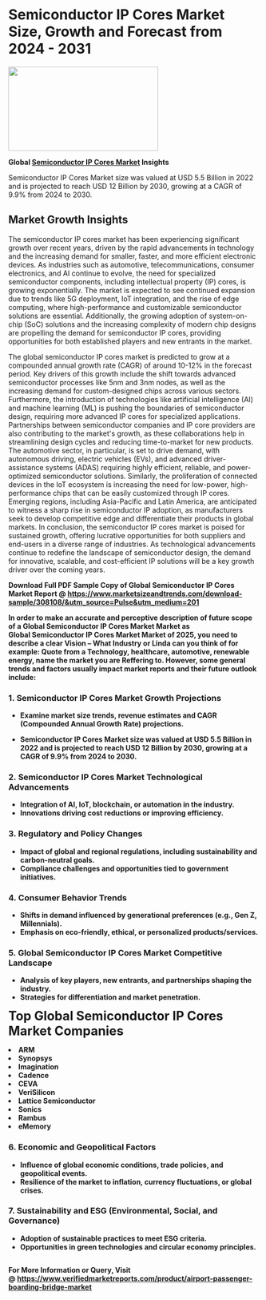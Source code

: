 <H1>Semiconductor IP Cores Market Size, Growth and Forecast from 2024 - 2031</H1><img class="aligncenter size-medium wp-image-584254" src="https://thirdeyenews.in/wp-content/uploads/2024/09/Global-Market-Research-300x168.jpeg" alt="" width="300" height="168" /><p><strong>Global&nbsp;<a href="https://www.marketsizeandtrends.com/download-sample/308108/&amp;utm_source=Pulse&amp;utm_medium=201">Semiconductor IP Cores Market</a> Insights</strong></p><p>Semiconductor IP Cores Market size was valued at USD 5.5 Billion in 2022 and is projected to reach USD 12 Billion by 2030, growing at a CAGR of 9.9% from 2024 to 2030.</p><p><h2>Market Growth Insights</h2> <p>The semiconductor IP cores market has been experiencing significant growth over recent years, driven by the rapid advancements in technology and the increasing demand for smaller, faster, and more efficient electronic devices. As industries such as automotive, telecommunications, consumer electronics, and AI continue to evolve, the need for specialized semiconductor components, including intellectual property (IP) cores, is growing exponentially. The market is expected to see continued expansion due to trends like 5G deployment, IoT integration, and the rise of edge computing, where high-performance and customizable semiconductor solutions are essential. Additionally, the growing adoption of system-on-chip (SoC) solutions and the increasing complexity of modern chip designs are propelling the demand for semiconductor IP cores, providing opportunities for both established players and new entrants in the market.</p> <p><strong></strong></p> <p>The global semiconductor IP cores market is predicted to grow at a compounded annual growth rate (CAGR) of around 10-12% in the forecast period. Key drivers of this growth include the shift towards advanced semiconductor processes like 5nm and 3nm nodes, as well as the increasing demand for custom-designed chips across various sectors. Furthermore, the introduction of technologies like artificial intelligence (AI) and machine learning (ML) is pushing the boundaries of semiconductor design, requiring more advanced IP cores for specialized applications. Partnerships between semiconductor companies and IP core providers are also contributing to the market's growth, as these collaborations help in streamlining design cycles and reducing time-to-market for new products. The automotive sector, in particular, is set to drive demand, with autonomous driving, electric vehicles (EVs), and advanced driver-assistance systems (ADAS) requiring highly efficient, reliable, and power-optimized semiconductor solutions. Similarly, the proliferation of connected devices in the IoT ecosystem is increasing the need for low-power, high-performance chips that can be easily customized through IP cores. Emerging regions, including Asia-Pacific and Latin America, are anticipated to witness a sharp rise in semiconductor IP adoption, as manufacturers seek to develop competitive edge and differentiate their products in global markets. In conclusion, the semiconductor IP cores market is poised for sustained growth, offering lucrative opportunities for both suppliers and end-users in a diverse range of industries. As technological advancements continue to redefine the landscape of semiconductor design, the demand for innovative, scalable, and cost-efficient IP solutions will be a key growth driver over the coming years.</p> <p><strong></p><p><span class=""><strong>Download Full PDF Sample Copy of Global Semiconductor IP Cores Market Report</strong> @ <a href="https://www.marketsizeandtrends.com/download-sample/308108/&amp;utm_source=Pulse&amp;utm_medium=201" target="_blank">https://www.marketsizeandtrends.com/download-sample/308108/&amp;utm_source=Pulse&amp;utm_medium=201</a></span></p><p>In order to make an accurate and perceptive description of future scope of a Global&nbsp;Semiconductor IP Cores Market Market as Global&nbsp;Semiconductor IP Cores Market Market of 2025, you need to describe a clear Vision &ndash; What Industry or Linda can you think of for example: Quote from a Technology, healthcare, automotive, renewable energy, name the market you are Reffering to. However, some general trends and factors usually impact market reports and their future outlook include:</p><h3>1.&nbsp;<strong>Semiconductor IP Cores Market Growth Projections</strong></h3><ul><li>Examine market size trends, revenue estimates and CAGR (Compounded Annual Growth Rate) projections.</li><li><p>Semiconductor IP Cores Market size was valued at USD 5.5 Billion in 2022 and is projected to reach USD 12 Billion by 2030, growing at a CAGR of 9.9% from 2024 to 2030.</p></li></ul><h3>2.&nbsp;<strong>Semiconductor IP Cores Market Technological Advancements</strong></h3><ul><li>Integration of AI, IoT, blockchain, or automation in the industry.</li><li>Innovations driving cost reductions or improving efficiency.</li></ul><h3>3.&nbsp;<strong>Regulatory and Policy Changes</strong></h3><ul><li>Impact of global and regional regulations, including sustainability and carbon-neutral goals.</li><li>Compliance challenges and opportunities tied to government initiatives.</li></ul><h3>4.&nbsp;<strong>Consumer Behavior Trends</strong></h3><ul><li>Shifts in demand influenced by generational preferences (e.g., Gen Z, Millennials).</li><li>Emphasis on eco-friendly, ethical, or personalized products/services.</li></ul><h3>5.&nbsp;<strong>Global Semiconductor IP Cores Market Competitive Landscape</strong></h3><ul><li>Analysis of key players, new entrants, and partnerships shaping the industry.</li><li>Strategies for differentiation and market penetration.</li></ul><p data-pm-slice="1 1 []"><span style="color: inherit; font-family: inherit; font-size: 25px;">Top Global Semiconductor IP Cores Market Companies</span></p><div class="" data-test-id=""><p><li>ARM</li><li> Synopsys</li><li> Imagination</li><li> Cadence</li><li> CEVA</li><li> VeriSilicon</li><li> Lattice Semiconductor</li><li> Sonics</li><li> Rambus</li><li> eMemory</li></p></div><h3>6.&nbsp;<strong>Economic and Geopolitical Factors</strong></h3><ul><li>Influence of global economic conditions, trade policies, and geopolitical events.</li><li>Resilience of the market to inflation, currency fluctuations, or global crises.</li></ul><h3>7.&nbsp;<strong>Sustainability and ESG (Environmental, Social, and Governance)</strong></h3><ul><li>Adoption of sustainable practices to meet ESG criteria.</li><li>Opportunities in green technologies and circular economy principles.</li></ul><h2><strong style="font-size: 14px;">For More Information or Query, Visit @&nbsp;</strong><a style="background-color: #ffffff; font-size: 14px;" href="https://www.marketsizeandtrends.com/report/semiconductor-ip-cores-market/" target="_blank">https://www.verifiedmarketreports.com/product/airport-passenger-boarding-bridge-market</a></h2>
